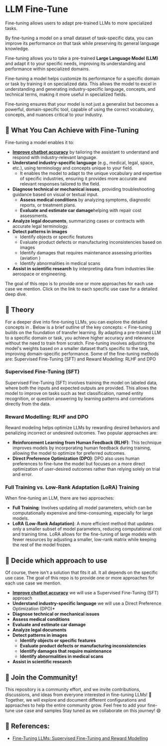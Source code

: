 
# **LLM Fine-Tune**

Fine-tuning allows users to adapt pre-trained LLMs to more specialized tasks.

By fine-tuning a model on a small dataset of task-specific data, you can improve its 
performance on that task while preserving its general language knowledge.

Fine-tuning allows you to take a pre-trained **Large Language Model (LLM)** and 
adapt it to your specific needs, improving its understanding and performance within 
specialized domains.

Fine-tuning a model helps customize its performance for a specific domain or task by 
training it on specialized data. This allows the model to excel in understanding and 
generating industry-specific language, concepts, and technical terms, making it more 
useful in specialized fields.

Fine-tuning ensures that your model is not just a generalist but becomes a powerful, 
domain-specific tool, capable of using the correct vocabulary, concepts, and nuances 
critical to your industry.

## 🎯️ **What You Can Achieve with Fine-Tuning**

Fine-tuning a model enables it to:
- [**Improve chatbot accuracy**](https://github.com/gen-mind/fine-tuning/tree/main/usecase-chatbot/readme.md)  by tailoring the assistant to understand and respond with industry-relevant 
language.
- **Understand industry-specific language** (e.g., medical, legal, space, etc.), 
using terminology and concepts unique to your field.
   - It enables the model to adapt to the unique vocabulary and expertise of specific 
  industries, ensuring it provides more accurate and relevant responses tailored to the field.
- **Diagnose technical or mechanical issues**, providing troubleshooting guidance based on 
visual or textual input.
  - **Assess medical conditions** by analyzing symptoms, diagnostic reports, or treatment plans.
  - **Evaluate and estimate car damage**helping with repair cost assessments.
- **Analyze legal documents**, summarizing cases or contracts with accurate legal terminology.
- **Detect patterns in images** 
   - Identify objects or specific features
   - Evaluate product defects or manufacturing inconsistencies based on images
   - Identify damages that requires maintenance assessing priorities (aviation )
   - Identify abnormalities in medical scans
- **Assist in scientific research** by interpreting data from industries like aerospace or engineering.

The goal of this repo is to provide one or more approaches for each use case we mention. Click on the link to 
each specific use case for a detailed deep dive.


## 📘 **Theory**
For a deeper dive into fine-tuning LLMs, you can explore the detailed concepts in . Below is a brief outline of the key concepts:
<
Fine-tuning builds on the foundation of transfer learning. By adapting a pre-trained LLM to a 
specific domain or task, you achieve higher accuracy and relevance without the need to train 
from scratch. Fine-tuning involves adjusting the model's weights based on a smaller dataset 
that’s specific to the task, improving domain-specific performance.
Some of the fine-tuning methods are: Supervised Fine-Tuning (SFT) and Reward Modelling: RLHF and DPO

### Supervised Fine-Tuning (SFT)
Supervised Fine-Tuning (SFT) involves training the model on labeled data, where both the 
inputs and expected outputs are provided. This allows the model to improve on tasks such 
as text classification, named entity recognition, or question answering by learning patterns
and correlations directly from the data.

### Reward Modelling: RLHF and DPO
Reward modeling helps optimize LLMs by rewarding desired behaviors and penalizing incorrect 
or undesired outcomes. Two popular approaches are:
- **Reinforcement Learning from Human Feedback (RLHF)**: This technique improves models by 
incorporating human feedback during training, allowing the model to optimize for preferred 
outcomes.
- **Direct Preference Optimization (DPO)**: DPO also uses human preferences to fine-tune 
the model but focuses on a more direct optimization of user-desired outcomes rather than 
relying solely on trial and error.

### Full Training vs. Low-Rank Adaptation (LoRA) Training
When fine-tuning an LLM, there are two approaches:
- **Full Training**: Involves updating all model parameters, which can be computationally expensive and time-consuming, especially for large models.
- **LoRA (Low-Rank Adaptation)**: A more efficient method that updates only a smaller subset of model parameters, reducing computational cost and training time. LoRA allows for the fine-tuning of large models with fewer resources by adjusting a smaller, low-rank matrix while keeping the rest of the model frozen.

## 🚀 **Decide which approach to use**
Of course, there isn't a solution that fits it all. It all depends on the specific use case.
The goal of this repo is to provide one or more approaches for each use case we mention.
- [**Improve chatbot accuracy**](https://github.com/gen-mind/fine-tuning/tree/main/usecase-chatbot/readme.md)   we will use  a Supervised Fine-Tuning (SFT) approach
- **Understand industry-specific language**  we will use  a Direct Preference Optimization (DPO)*
- **Diagnose technical or mechanical issues**  
- **Assess medical conditions**  
- **Evaluate and estimate car damage**  
- **Analyze legal documents**  
- **Detect patterns in images**  
  - **Identify objects or specific features**  
  - **Evaluate product defects or manufacturing inconsistencies**  
  - **Identify damages that require maintenance**  
  - **Identify abnormalities in medical scans**  
- **Assist in scientific research**  

## 🎉 **Join the Community!**

This repository is a community effort, and we invite contributions, discussions, and ideas from everyone interested in fine-tuning LLMs! 🤝 Together, we will explore and document different configurations and approaches to help the entire community grow.
Feel free to add your fine-tune use case and samples
Stay tuned as we collaborate on this journey! 😄


## 📑 References:
- [Fine-Tuning LLMs: Supervised Fine-Tuning and Reward Modelling](https://huggingface.co/blog/rishiraj/finetune-llms)
